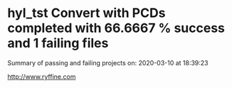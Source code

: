 # hyl_tst Convert with PCDs completed with 66.6667 % success and 1 failing files

Summary of passing and failing projects on: 2020-03-10 at 18:39:23

http://www.ryffine.com
